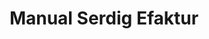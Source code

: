 ---
id: 101
title: Manual Serdig Efaktur
linkurl: https://s.id/c25fR
fitur : lainlain
createdTime : 12/01/2020
modifiedTime : 12/01/2020
topik: e-Faktur
color: ffd33d
img: efaktur.png
status: free
---